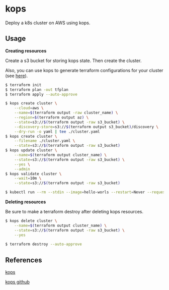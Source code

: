 # kops

Deploy a k8s cluster on AWS using kops.

## Usage

**Creating resources**

Create a s3 bucket for storing kops state. Then create the cluster.

Also, you can use kops to generate terraform configurations for your cluster (see [here](https://kops.sigs.k8s.io/terraform/)).


```sh
$ terraform init
$ terraform plan -out tfplan
$ terraform apply --auto-approve

$ kops create cluster \
    --cloud=aws \
    --name=$(terraform output -raw cluster_name) \
    --region=$(terraform output az) \
    --state=s3://$(terraform output -raw s3_bucket) \
    --discovery-store=s3://$(terraform output s3_bucket)/discovery \
    --dry-run -o yaml | tee ./cluster.yaml
$ kops create cluster \
    --filename ./cluster.yaml \
    --state=s3://$(terraform output -raw s3_bucket)
$ kops update cluster \
    --name=$(terraform output cluster_name) \
    --state=s3://$(terraform output -raw s3_bucket) \
    --yes \
    --admin
$ kops validate cluster \
    --wait=10m \
    --state=s3://$(terraform output -raw s3_bucket)

$ kubectl run --rm --stdin --image=hello-worls --restart=Never --request-timeout=30 test-pod
```

**Deleting resources**

Be sure to make a terraform destroy after deleting kops resources.

```sh
$ kops delete cluster \
    --name=$(terraform output cluster_name) \
    --state=s3://$(terraform output -raw s3_bucket) \
    --yes
 
$ terraform destroy --auto-approve
```

## References

[kops](https://kops.sigs.k8s.io/)

[kops github](https://github.com/kubernetes/kops)
